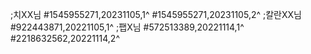 ;치XX님
#1545955271,20231105,1^
#1545955271,20231105,2^
;칼란XX님
#922443871,20221105,1^
;팹X님
#572513389,20221114,1^
#2218632562,20221114,2^
